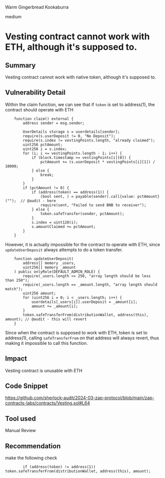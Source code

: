 Warm Gingerbread Kookaburra

medium

# Vesting contract cannot work with ETH, although it's supposed to.

## Summary
Vesting contract cannot work with native token, although it's supposed to. 

## Vulnerability Detail
Within the claim function, we can see that if `token`  is set to address(1), the contract should operate with ETH
```solidity
    function claim() external {
        address sender = msg.sender;

        UserDetails storage s = userdetails[sender];
        require(s.userDeposit != 0, "No Deposit");
        require(s.index != vestingPoints.length, "already claimed");
        uint256 pctAmount;
        uint256 i = s.index;
        for (i; i <= vestingPoints.length - 1; i++) {
            if (block.timestamp >= vestingPoints[i][0]) {
                pctAmount += (s.userDeposit * vestingPoints[i][1]) / 10000;
            } else {
                break;
            }
        }
        if (pctAmount != 0) {
            if (address(token) == address(1)) {
                (bool sent, ) = payable(sender).call{value: pctAmount}("");  // @audit - here
                require(sent, "Failed to send BNB to receiver");
            } else {
                token.safeTransfer(sender, pctAmount);
            }
            s.index = uint128(i);
            s.amountClaimed += pctAmount;
        }
    }
```

However, it is actually impossible for the contract to operate with ETH, since `updateUserDeposit` always attempts to do a token transfer. 
```solidity
    function updateUserDeposit(
        address[] memory _users,
        uint256[] memory _amount
    ) public onlyRole(DEFAULT_ADMIN_ROLE) {
        require(_users.length <= 250, "array length should be less than 250");
        require(_users.length == _amount.length, "array length should match");
        uint256 amount;
        for (uint256 i = 0; i < _users.length; i++) {
            userdetails[_users[i]].userDeposit = _amount[i];
            amount += _amount[i];
        }
        token.safeTransferFrom(distributionWallet, address(this), amount); // @audit - this will revert
    }
```

Since when the contract is supposed to work with ETH, token is set to address(1), calling `safeTransferFrom` on that address will always revert, thus making it impossible to call this function.

## Impact
Vesting contract is unusable with ETH

## Code Snippet
https://github.com/sherlock-audit/2024-03-zap-protocol/blob/main/zap-contracts-labs/contracts/Vesting.sol#L64

## Tool used

Manual Review

## Recommendation
make the following check 
```solidity
        if (address(token) != address(1)) token.safeTransferFrom(distributionWallet, address(this), amount);
```

